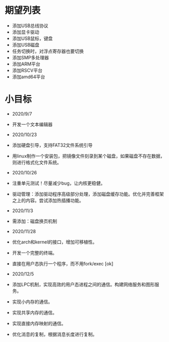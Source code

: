 # 期望列表
* 添加USB总线协议
* 添加显卡驱动
* 添加USB鼠标，键盘
* 添加USB磁盘
* 任务切换时，对浮点寄存器也要切换
* 添加SMP多处理器
* 添加ARM平台
* 添加RSCV平台
* 添加amd64平台

# 小目标
* 2020/9/7
* 开发一个文本编辑器

* 2020/10/23
* 添加硬盘引导，支持FAT32文件系统引导
* 用linux制作一个安装包，把镜像文件刻录到某个磁盘，如果磁盘不存在数据，则进行格式化文件系统。

* 2020/10/26
* 注重单元测试！尽量减少bug，让内核更稳健。
* 驱动管理：添加驱动程序高级部分处理，添加磁盘缓存功能。优化并完善框架之上的内容。尝试添加热插播功能。

* 2020/11/3
* 需添加：磁盘换页机制
* 2020/11/28
* 优化arch和kernel的接口，增加可移植性。
* 开发一个完整的终端。
* 直接在用户态执行一个程序，而不用fork/exec [ok]
* 2020/12/5
* 添加LPC机制，实现高效的用户态进程之间的通信。构建网络服务和图形服务。
* 实现小内存的通信。
* 实现共享内存的通信。
* 实现直接内存映射的通信。

* 优化消息的复制，根据消息长度进行复制。
